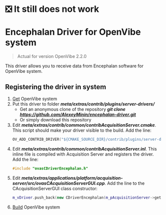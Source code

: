 :negative_squared_cross_mark: It still does not work
=====================================
Encephalan Driver for OpenVibe system
=====================================
> Actual for version OpenVibe 2.2.0

This driver allows you to receive data from Encephalan software for OpenVibe system.

Registering the driver in system
-------------------
1. [Get](http://openvibe.inria.fr/repo-instructions/) OpenVibe system
2. Put this driver to folder ***meta/extras/contrib/plugins/server-drivers/***
    - Get an anonymous clone of the repository ***git clone https://github.com/AlexeyMinin/encephalan-driver.git***
    - Or simply download this repository
3. Edit ***meta/extras/contrib/common/contribAcquisitionServer.cmake***. This script should make your driver visible to the build. Add the line:
    ```C++
    OV_ADD_CONTRIB_DRIVER("${CMAKE_SOURCE_DIR}/contrib/plugins/server-drivers/encephalan-driver")
    ```
4. Edit ***meta/extras/contrib/common/contribAcquisitionServer.inl***. This inline file is compiled with Acquisition Server and registers the driver. Add the line:
    ```C++
    #include "ovasCDriverEncephalan.h"
    ```
5. Edit ***meta/extras/applications/platform/acquisition-server/src/ovasCAcquisitionServerGUI.cpp***. Add the line to the CAcquisitionServerGUI class constructor:
    ```C++
    m_vDriver.push_back(new CDriverEncephalan(m_pAcquisitionServer->getDriverContext()));
    ```
6. [Build](http://openvibe.inria.fr/build-instructions/) OpenVibe system
